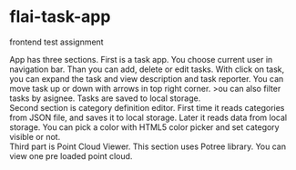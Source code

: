 # flai-task-app

frontend test assignment

App has three sections. First is a task app. You choose current user in navigation bar. Than you can add, delete or edit tasks. With click on task, you can expand the task and view description and task reporter. You can move task up or down with arrows in top right corner. >ou can also filter tasks by asignee. Tasks are saved to local storage. \
Second section is category definition editor. First time it reads categories from JSON file, and saves it to local storage. Later it reads data from local storage. You can pick a color with HTML5 color picker and set category visible or not. \
Third part is Point Cloud Viewer. This section uses Potree library. You can view one pre loaded point cloud.
